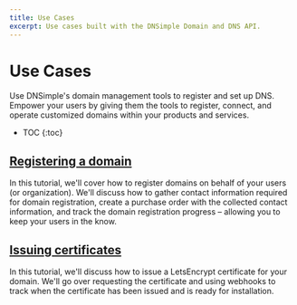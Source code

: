 ```yaml
---
title: Use Cases
excerpt: Use cases built with the DNSimple Domain and DNS API.
---
```


# Use Cases

Use DNSimple's domain management tools to register and set up DNS. Empower your users by giving them the tools to register, connect, and operate customized domains within your products and services.


* TOC
{:toc}



## [Registering a domain](/use-cases/domain-registration/)

In this tutorial, we'll cover how to register domains on behalf of your users (or organization). We'll discuss how to gather contact information required for domain registration, create a purchase order with the collected contact information, and track the domain registration progress – allowing you to keep your users in the know.

## [Issuing certificates](/use-cases/issue-certificates/)

In this tutorial, we'll discuss how to issue a LetsEncrypt certificate for your domain. We'll go over requesting the certificate and using webhooks to track when the certificate has been issued and is ready for installation.
